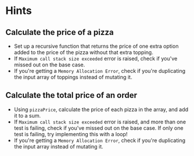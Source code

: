 # Hints
## Calculate the price of a pizza
- Set up a recursive function that returns the price of one extra option added to the price of the pizza without that extra topping.
- If `Maximum call stack size exceeded` error is raised, check if you've missed out on the base case.
- If you're getting a `Memory Allocation Error`, check if you're duplicating the input array of toppings instead of mutating it.

## Calculate the total price of an order
- Using `pizzaPrice`, calculate the price of each pizza in the array, and add it to a sum.
- If `Maximum call stack size exceeded` error is raised, and more than one test is failing, check if you've missed out on the base case. If only one test is failing, try implementing this with a loop!
- If you're getting a `Memory Allocation Error`, check if you're duplicating the input array instead of mutating it.
  
